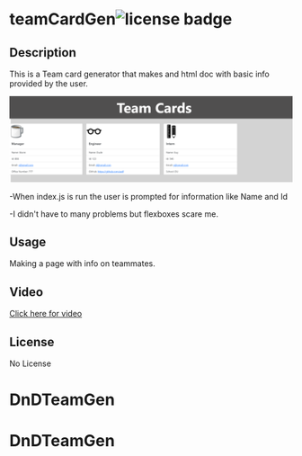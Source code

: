 # teamCardGen![license badge](https://img.shields.io/badge/License-No%20License-red?style=for-the-badge)

## Description

This is a Team card generator that makes and html doc with basic info provided by the user.

![Example Team](https://raw.githubusercontent.com/HavoxPrime/teamProfileGenHW/main/imgs/exampleTeam.png)

-When index.js is run the user is prompted for information like Name and Id

-I didn't have to many problems but flexboxes scare me.

## Usage

Making a page with info on teammates.

## Video

[Click here for video](https://youtu.be/IR6KZc2PO6Y)

## License

No License

# DnDTeamGen

# DnDTeamGen
